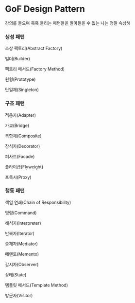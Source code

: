 # GoF Design Pattern

강의를 들으며 훅훅 들리는 패턴들을 알아들을 수 없는 나는 정말 속상해



### 생성 패턴

추상 팩토리(Abstract Factory)

빌더(Builder)

팩토리 메서드(Factory Method)

원형(Prototype)

단일체(Singleton)



### 구조 패턴

적응자(Adapter)

가교(Bridge)

복합체(Composite)

장식자(Decorator)

퍼사드(Facade)

플라이급(Flyweight)

프록시(Proxy)



### 행동 패턴

책임 연쇄(Chain of Responsibility)

명령(Command)

해석자(Interpreter)

반복자(Iterator)

중재자(Mediator)

메멘토(Memento)

감시자(Observer)

상태(State)

템플릿 메서드(Template Method)

방문자(Visitor)